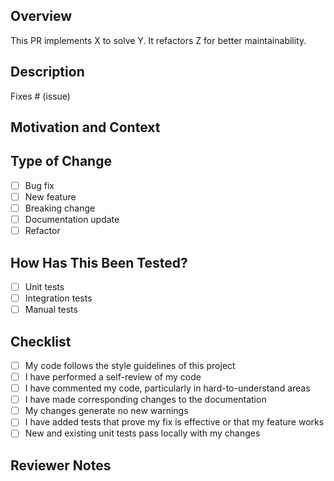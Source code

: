 ## Overview

This PR implements X to solve Y. It refactors Z for better maintainability.

## Description

<!-- Briefly describe your changes and reference related issues. -->

Fixes # (issue)

## Motivation and Context

<!-- Why is this change required? What problem does it solve? -->

## Type of Change

<!-- Please delete options that are not relevant. -->
- [ ] Bug fix
- [ ] New feature
- [ ] Breaking change
- [ ] Documentation update
- [ ] Refactor

## How Has This Been Tested?

<!-- Describe the tests that you ran to verify your changes. Provide instructions so reviewers can reproduce. -->

- [ ] Unit tests
- [ ] Integration tests
- [ ] Manual tests

## Checklist

- [ ] My code follows the style guidelines of this project
- [ ] I have performed a self-review of my code
- [ ] I have commented my code, particularly in hard-to-understand areas
- [ ] I have made corresponding changes to the documentation
- [ ] My changes generate no new warnings
- [ ] I have added tests that prove my fix is effective or that my feature works
- [ ] New and existing unit tests pass locally with my changes

## Reviewer Notes

<!-- Any additional information for reviewers. -->